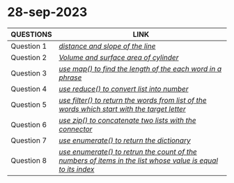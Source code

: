 # 28-sep-2023
| QUESTIONS | LINK|
---|---|
| Question 1 | [_distance and slope of the line_](https://github.com/garghar06/28-sep-2023/blob/main/question1.py)|
| Question 2 | [_Volume and surface area of cylinder_](https://github.com/garghar06/28-sep-2023/blob/main/question2.py)|
| Question 3 | [_use map() to find the length of the each word in a phrase_](https://github.com/garghar06/28-sep-2023/blob/main/question3.py)|
| Question 4 | [_use reduce() to convert list into number_](https://github.com/garghar06/28-sep-2023/blob/main/question4.py)|
| Question 5 | [_use filter() to return the words from list of the words which start with the target letter_](https://github.com/garghar06/28-sep-2023/blob/main/question5.py)|
| Question 6 | [_use zip() to concatenate two lists with the connector_](https://github.com/garghar06/28-sep-2023/blob/main/question6.py)|
| Question 7 | [_use enumerate() to return the dictionary_](https://github.com/garghar06/28-sep-2023/blob/main/question7.py)|
| Question 8 | [_use enumerate() to retrun the count of the numbers of items in the list whose value is equal to its index_](https://github.com/garghar06/28-sep-2023/blob/main/question8.py)|

